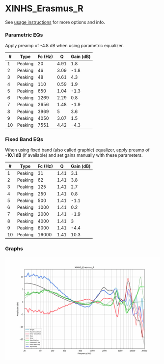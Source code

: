 # XINHS_Erasmus_R
See [usage instructions](https://github.com/jaakkopasanen/AutoEq#usage) for more options and info.

### Parametric EQs
Apply preamp of -4.8 dB when using parametric equalizer.

|   # | Type    |   Fc (Hz) |    Q |   Gain (dB) |
|-----|---------|-----------|------|-------------|
|   1 | Peaking |        20 | 4.91 |         1.8 |
|   2 | Peaking |        46 | 3.09 |        -1.8 |
|   3 | Peaking |        48 | 0.61 |         4.3 |
|   4 | Peaking |       110 | 0.59 |         1.9 |
|   5 | Peaking |       650 | 1.04 |        -1.3 |
|   6 | Peaking |      1269 | 2.29 |         0.8 |
|   7 | Peaking |      2656 | 1.48 |        -1.9 |
|   8 | Peaking |      3969 | 5    |         3.6 |
|   9 | Peaking |      4050 | 3.07 |         1.5 |
|  10 | Peaking |      7551 | 4.42 |        -4.3 |

### Fixed Band EQs
When using fixed band (also called graphic) equalizer, apply preamp of **-10.1 dB** (if available) and set gains manually with these parameters.

|   # | Type    |   Fc (Hz) |    Q |   Gain (dB) |
|-----|---------|-----------|------|-------------|
|   1 | Peaking |        31 | 1.41 |         3.1 |
|   2 | Peaking |        62 | 1.41 |         3.8 |
|   3 | Peaking |       125 | 1.41 |         2.7 |
|   4 | Peaking |       250 | 1.41 |         0.8 |
|   5 | Peaking |       500 | 1.41 |        -1.1 |
|   6 | Peaking |      1000 | 1.41 |         0.2 |
|   7 | Peaking |      2000 | 1.41 |        -1.9 |
|   8 | Peaking |      4000 | 1.41 |         3   |
|   9 | Peaking |      8000 | 1.41 |        -4.4 |
|  10 | Peaking |     16000 | 1.41 |        10.3 |

### Graphs
![](./XINHS_Erasmus_R.png)
